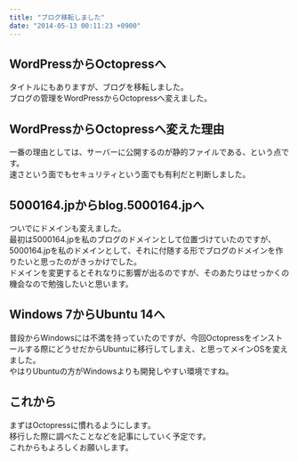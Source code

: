 ```yaml
---
title: "ブログ移転しました"
date: "2014-05-13 00:11:23 +0900"
---
```


## WordPressからOctopressへ
タイトルにもありますが、ブログを移転しました。  
ブログの管理をWordPressからOctopressへ変えました。

## WordPressからOctopressへ変えた理由
一番の理由としては、サーバーに公開するのが静的ファイルである、という点です。  
速さという面でもセキュリティという面でも有利だと判断しました。

## 5000164.jpからblog.5000164.jpへ
ついでにドメインも変えました。  
最初は5000164.jpを私のブログのドメインとして位置づけていたのですが、5000164.jpを私のドメインとして、それに付随する形でブログのドメインを作りたいと思ったのがきっかけでした。  
ドメインを変更するとそれなりに影響が出るのですが、そのあたりはせっかくの機会なので勉強したいと思います。

## Windows 7からUbuntu 14へ
普段からWindowsには不満を持っていたのですが、今回Octopressをインストールする際にどうせだからUbuntuに移行してしまえ、と思ってメインOSを変えました。  
やはりUbuntuの方がWindowsよりも開発しやすい環境ですね。

## これから
まずはOctopressに慣れるようにします。  
移行した際に調べたことなどを記事にしていく予定です。  
これからもよろしくお願いします。

